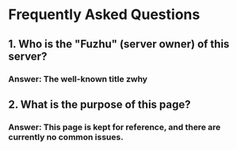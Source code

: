 # Frequently Asked Questions

## **1. Who is the "Fuzhu" (server owner) of this server?**

### Answer: The well-known title **zwhy**

## **2. What is the purpose of this page?**

### Answer: This page is kept for reference, and there are currently no common issues.